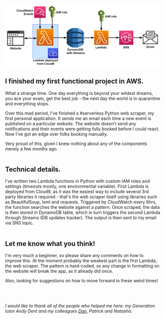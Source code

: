 ![](diagram.png)



## I finished my first functional project in AWS. 

What a strange time. One day everything is beyond your wildest dreams, you ace your exam, get the best job - the next day the world is in quarantine and everything stops.
 
Over this mad period, I've finished a #serverless Python web scraper, my first personal application. It sends me an email each time a new event is published on a particular website. The website doesn't send any notifications and their events were getting fully booked before I could react. Now I've got an edge over folks booking manually.
 
Very proud of this, given I knew nothing about any of the components merely a few months ago. <br /><br />


## Technical details.

I've written two Lambda functions in Python with custom IAM roles and settings (timeouts mostly, one environmental variable). First Lambda is deployed from Cloud9, as it was the easiest way to include several 3rd party libraries it required - that's the web scraper itself using libraries such as BeautifulSoup, lxml and requests. Triggered by CloudWatch every 6hrs, the function searches the website against a pattern. Once scraped, the data is then stored in DynamoDB table, which in turn triggers the second Lambda through Streams (DB updates tracker). The output is then sent to my email via SNS topic. <br /><br />



## Let me know what you think!

I'm very much a beginner, so please share any comments on how to improve this. At the moment probably the weakest part is the first Lambda, the web scraper. The pattern is hard-coded, so any change in formatting on the website will break the app, as it already did once.

Also, looking for suggestions on how to move forward in these weird times! <br /> <br /> <br /> <br />




*I would like to thank all of the people who helped me here: my Generation tutor Andy Dent and my colleagues [Dan]( https://github.com/dan-how ), Patrick and Natasha.*
